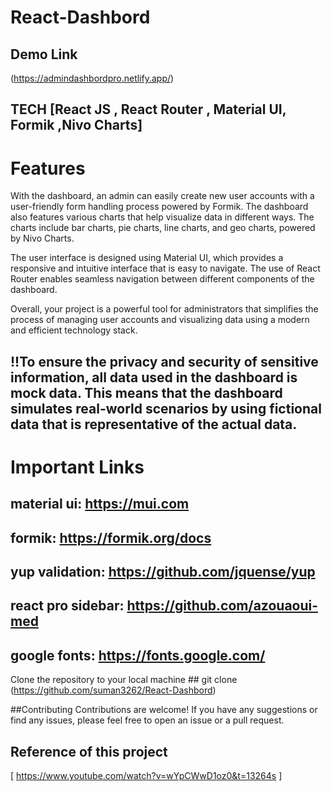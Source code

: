 # React-Dashbord

## Demo Link 
 (https://admindashbordpro.netlify.app/)

## TECH   [React JS , React Router , Material UI, Formik ,Nivo Charts]

# Features
With the dashboard, an admin can easily create new user accounts with a user-friendly form handling process powered by Formik. The dashboard also features various charts that help visualize data in different ways. The charts include bar charts, pie charts, line charts, and geo charts, powered by Nivo Charts.

The user interface is designed using Material UI, which provides a responsive and intuitive interface that is easy to navigate. The use of React Router enables seamless navigation between different components of the dashboard.

Overall, your project is a powerful tool for administrators that simplifies the process of managing user accounts and visualizing data using a modern and efficient technology stack. 
## !!To ensure the privacy and security of sensitive information, all data used in the dashboard is mock data. This means that the dashboard simulates real-world scenarios by using fictional data that is representative of the actual data.

# Important Links
 ## material ui: https://mui.com
 ## formik: https://formik.org/docs
 ## yup validation: https://github.com/jquense/yup
 ## react pro sidebar: https://github.com/azouaoui-med
## google fonts: https://fonts.google.com/

Clone the repository to your local machine ## git clone (https://github.com/suman3262/React-Dashbord)

##Contributing 
Contributions are welcome! If you have any suggestions or find any issues, please feel free to open an issue or a pull request.

## Reference of this project 
[ https://www.youtube.com/watch?v=wYpCWwD1oz0&t=13264s ]
